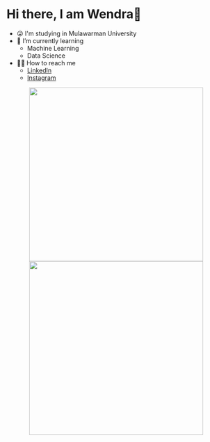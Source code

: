 # Hi there, I am Wendra👋

- 😜 I'm studying in Mulawarman University
- 🌱 I’m currently learning 
  - Machine Learning
  - Data Science
- 🤷‍♀️ How to reach me
  - [LinkedIn](https://www.linkedin.com/in/wendra-suryananda-704771256/)
  - [Instagram](https://www.instagram.com/whendraaa/)
  
<p align="center">
  <a href="https://github.com/wendra08">
    <img width="400em" src="https://github-readme-stats.vercel.app/api?username=wendra08&theme=synthwave&show_icons=true&include_all_commits=true&count_private=true&custom_title=My%20GitHub%20Stats&card_width=400" />
    <br />
    <img width="400em" src="https://github-readme-stats.vercel.app/api/top-langs/?username=wendra08&layout=compact&theme=synthwave&langs_count=8&card_width=330" />
  </a>
</p>
